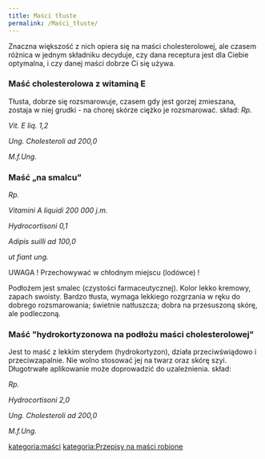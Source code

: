 ```yaml
---
title: Maści tłuste
permalink: /Maści_tłuste/
---
```


Znaczna większość z nich opiera się na maści cholesterolowej, ale czasem różnica w jednym składniku decyduje, czy dana receptura jest dla Ciebie optymalna, i czy danej maści dobrze Ci się używa.

### Maść cholesterolowa z witaminą E

Tłusta, dobrze się rozsmarowuje, czasem gdy jest gorzej zmieszana, zostaja w niej grudki - na chorej skórze ciężko je rozsmarować. skład: *Rp.*

*Vit. E liq. 1,2*

*Ung. Cholesteroli ad 200,0*

*M.f.Ung.*

### Maść „na smalcu”

*Rp.*

*Vitamini A liquidi 200 000 j.m.*

*Hydrocortisoni 0,1*

*Adipis suilli ad 100,0*

*ut fiant ung.*

UWAGA ! Przechowywać w chłodnym miejscu (lodówce) !

Podłożem jest smalec (czystości farmaceutycznej). Kolor lekko kremowy, zapach swoisty. Bardzo tłusta, wymaga lekkiego rozgrzania w ręku do dobrego rozsmarowania; świetnie natłuszcza; dobra na przesuszoną skórę, ale podleczoną.

### Maść "hydrokortyzonowa na podłożu maści cholesterolowej"

Jest to maść z lekkim sterydem (hydrokortyzon), działa przeciwświądowo i przeciwzapalnie. Nie wolno stosować jej na twarz oraz skórę szyi. Długotrwałe aplikowanie może doprowadzić do uzależnienia. skład:

*Rp.*

*Hydrocortisoni 2,0*

*Ung. Cholesteroli ad 200,0*

*M.f.Ung.*

[kategoria:maści](/kategoria:maści "wikilink") [kategoria:Przepisy na maści robione](/kategoria:Przepisy_na_maści_robione "wikilink")